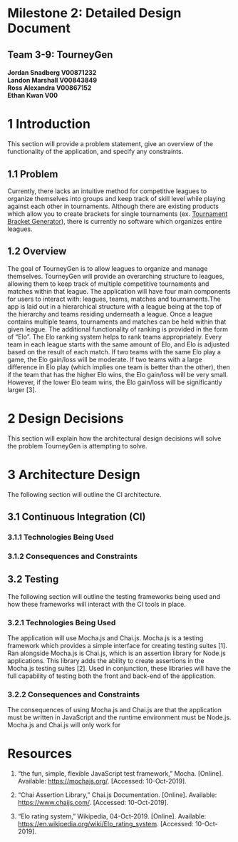 # Milestone 2: Detailed Design Document
## Team 3-9: TourneyGen

<h4>
Jordan Snadberg V00871232 <br/>
Landon Marshall V00843849 <br/>
Ross Alexandra V00867152 <br/>
Ethan Kwan V00

# 1 Introduction
This section will provide a problem statement, give an overview of the functionality of the application, and specify any constraints.

## 1.1 Problem
Currently, there lacks an intuitive method for competitive leagues to organize themselves into groups and keep track of skill level while playing against each other in tournaments. Although there are existing products which allow you to create brackets for single tournaments (ex. [Tournament Bracket Generator](https://challonge.com/tournament/bracket_generator)), there is currently no software which organizes entire leagues.

## 1.2 Overview
The goal of TourneyGen is to allow leagues to organize and manage themselves. TourneyGen will provide an overarching structure to leagues, allowing them to keep track of multiple competitive tournaments and matches within that league. The application will have four main components for users to interact with: leagues, teams, matches and tournaments.The app is laid out in a hierarchical structure with a league being at the top of the hierarchy and teams residing underneath a league. Once a league contains multiple teams, tournaments and matches can be held within that given league. The additional functionality of ranking is provided in the form of “Elo”. The Elo ranking system helps to rank teams appropriately. Every team in each league starts with the same amount of Elo, and Elo is adjusted based on the result of each match. If two teams with the same Elo play a game, the Elo gain/loss will be moderate. If two teams with a large difference in Elo play (which implies one team is better than the other), then if the team that has the higher Elo wins, the Elo gain/loss will be very small. However, if the lower Elo team wins, the Elo gain/loss will be significantly larger [3].

# 2 Design Decisions
This section will explain how the architectural design decisions will solve the problem TourneyGen is attempting to solve. 



# 3 Architecture Design
The following section will outline the CI architecture.
## 3.1 Continuous Integration (CI)

### 3.1.1 Technologies Being Used
### 3.1.2 Consequences and Constraints
## 3.2 Testing
The following section will outline the testing frameworks being used and how these frameworks will interact with the CI tools in place. 

### 3.2.1 Technologies Being Used
The application will use Mocha.js and Chai.js. Mocha.js is a testing framework which provides a simple interface for creating testing suites [1]. Ran alongside Mocha.js is Chai.js, which is an assertion library for Node.js applications. This library adds the ability to create assertions in the Mocha.js testing suites [2]. Used in conjunction, these libraries will have the full capability of testing both the front and back-end of the application. 

### 3.2.2 Consequences and Constraints
The consequences of using Mocha.js and Chai.js are that the application must be written in JavaScript and the runtime environment must be Node.js. Mocha.js and Chai.js will only work for 

# Resources 

1. “the fun, simple, flexible JavaScript test framework,” Mocha. [Online]. Available: 
https://mochajs.org/. [Accessed: 10-Oct-2019].

2. “Chai Assertion Library,” Chai.js Documentation. [Online]. Available: 
https://www.chaijs.com/. [Accessed: 10-Oct-2019].

3. “Elo rating system,” Wikipedia, 04-Oct-2019. [Online]. Available: 
https://en.wikipedia.org/wiki/Elo_rating_system. [Accessed: 10-Oct-2019].
